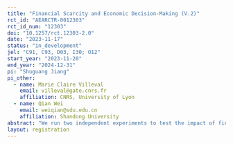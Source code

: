 ```yaml
---
title: "Financial Scarcity and Economic Decision-Making (V.2)"
rct_id: "AEARCTR-0012303"
rct_id_num: "12303"
doi: "10.1257/rct.12303-2.0"
date: "2023-11-17"
status: "in_development"
jel: "C91, C93, D03, I30; O12"
start_year: "2023-11-20"
end_year: "2024-12-31"
pi: "Shuguang Jiang"
pi_other:
  - name: Marie Claire Villeval
    email: villeval@gate.cnrs.fr
    affiliation: CNRS, University of Lyon
  - name: Qian Wei
    email: weiqian@sdu.edu.cn
    affiliation: Shandong University
abstract: "We run two independent experiments to test the impact of financial scarcity on economic decision making. In the laboratory study, we exogenously introduce financial scarcity by randomly assigning a high or a low initial endowment to student subjects. In the field experiment, we compared rural residents from relatively rich and poor rural areas to characterize financial scarcity from external environment. We capture current pressure by comparing parents with differnet number of children in rural area, and examine long-term financial pressure by comparing parents with two boys to parents with other types of children in high bribe price regions. The core hypothesis of this study posits that financial scarcity prompts individuals to prioritize  "saving money" over "making money" when faced with conflicting decisions. This fundamental conflict in decision-making can be manifested and empirically tested across various economic games."
layout: registration
---
```


